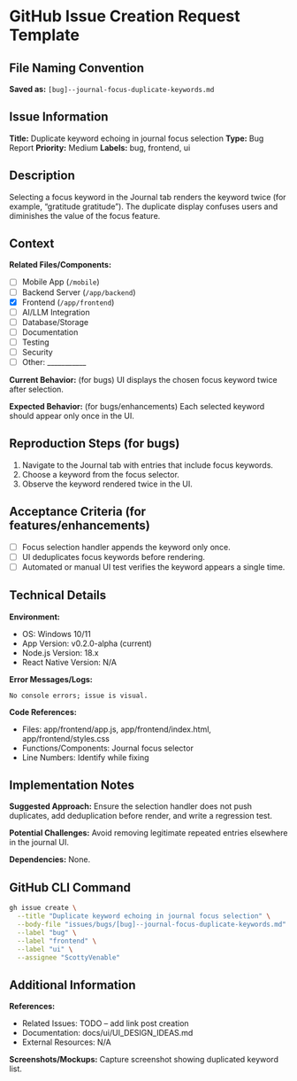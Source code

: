 # GitHub Issue Creation Request Template

## File Naming Convention
**Saved as:** `[bug]--journal-focus-duplicate-keywords.md`

## Issue Information
**Title:** Duplicate keyword echoing in journal focus selection
**Type:** Bug Report
**Priority:** Medium
**Labels:** bug, frontend, ui

## Description
Selecting a focus keyword in the Journal tab renders the keyword twice (for example, “gratitude gratitude”). The duplicate display confuses users and diminishes the value of the focus feature.

## Context
**Related Files/Components:**
- [ ] Mobile App (`/mobile`)
- [ ] Backend Server (`/app/backend`)
- [x] Frontend (`/app/frontend`)
- [ ] AI/LLM Integration
- [ ] Database/Storage
- [ ] Documentation
- [ ] Testing
- [ ] Security
- [ ] Other: ___________

**Current Behavior:** (for bugs)
UI displays the chosen focus keyword twice after selection.

**Expected Behavior:** (for bugs/enhancements)
Each selected keyword should appear only once in the UI.

## Reproduction Steps (for bugs)
1. Navigate to the Journal tab with entries that include focus keywords.
2. Choose a keyword from the focus selector.
3. Observe the keyword rendered twice in the UI.

## Acceptance Criteria (for features/enhancements)
- [ ] Focus selection handler appends the keyword only once.
- [ ] UI deduplicates focus keywords before rendering.
- [ ] Automated or manual UI test verifies the keyword appears a single time.

## Technical Details
**Environment:**
- OS: Windows 10/11
- App Version: v0.2.0-alpha (current)
- Node.js Version: 18.x
- React Native Version: N/A

**Error Messages/Logs:**
```
No console errors; issue is visual.
```

**Code References:**
- Files: app/frontend/app.js, app/frontend/index.html, app/frontend/styles.css
- Functions/Components: Journal focus selector
- Line Numbers: Identify while fixing

## Implementation Notes
**Suggested Approach:**
Ensure the selection handler does not push duplicates, add deduplication before render, and write a regression test.

**Potential Challenges:**
Avoid removing legitimate repeated entries elsewhere in the journal UI.

**Dependencies:**
None.

## GitHub CLI Command
```bash
gh issue create \
  --title "Duplicate keyword echoing in journal focus selection" \
  --body-file "issues/bugs/[bug]--journal-focus-duplicate-keywords.md" \
  --label "bug" \
  --label "frontend" \
  --label "ui" \
  --assignee "ScottyVenable"
```

## Additional Information
**References:**
- Related Issues: TODO – add link post creation
- Documentation: docs/ui/UI_DESIGN_IDEAS.md
- External Resources: N/A

**Screenshots/Mockups:**
Capture screenshot showing duplicated keyword list.
